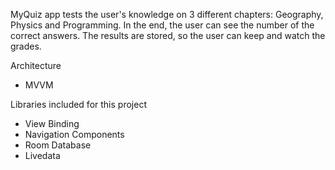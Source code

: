 MyQuiz app tests the user's knowledge on 3 different chapters: Geography, Physics and Programming.
In the end, the user can see the number of the correct answers.
The results are stored, so the user can keep and watch the grades.

Architecture
- MVVM

Libraries included for this project
- View Binding
- Navigation Components
- Room Database
- Livedata
